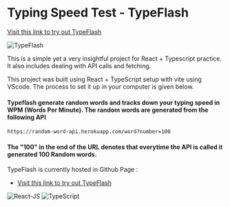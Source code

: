 # Typing Speed Test - TypeFlash

[Visit this link to try out TypeFlash](https://github.com/vitejs/vite-plugin-react/blob/main/packages/plugin-react/README.md)

![TypeFlash](https://cdn-in.icons8.com/VQF3FNwVQ06hp_EFMfI78g/d2Of_D_NwUqzqn8QedPzMw/typing_speed_game.webp)

This is a simple yet a very insightful project for React + Typescript practice. It also includes dealing with API calls and fetching.

This project was built using React + TypeScript setup with vite using VScode. The process to set it up in your computer is given below.

#### Typeflash generate random words and tracks down your typing speed in WPM (Words Per Minute). The random words are generated from the following API

`https://random-word-api.herokuapp.com/word?number=100`



#### The "100" in the end of the URL denotes that everytime the API is called it generated 100 Random words.

TypeFlash is currently hosted in Github Page :

- [Visit this link to try out TypeFlash](https://github.com/vitejs/vite-plugin-react/blob/main/packages/plugin-react/README.md)

![React-JS](https://cdn.iconscout.com/icon/free/png-256/free-react-logo-icon-download-in-svg-png-gif-file-formats--company-brand-world-logos-vol-4-pack-icons-282599.png?f=webp&w=050) ![TypeScript](https://upload.wikimedia.org/wikipedia/commons/thumb/4/4c/Typescript_logo_2020.svg/50px-Typescript_logo_2020.svg.png)

